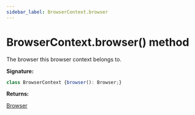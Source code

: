 ```yaml
---
sidebar_label: BrowserContext.browser
---
```

# BrowserContext.browser() method

The browser this browser context belongs to.

**Signature:**

```typescript
class BrowserContext {browser(): Browser;}
```
**Returns:**

[Browser](./puppeteer.browser.md)

